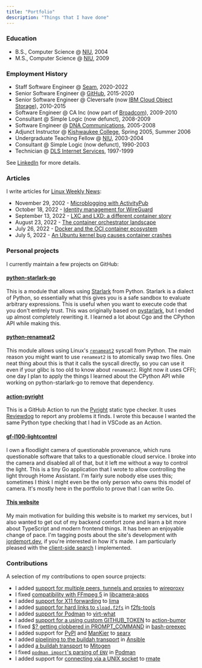 ```yaml
---
title: "Portfolio"
description: "Things that I have done"
---
```


### Education

- B.S., Computer Science @ [NIU](https://www.cs.niu.edu/), 2004
- M.S., Computer Science @ [NIU](https://www.cs.niu.edu/), 2009

### Employment History

- Staff Software Engineer @ [Seam](https://www.getseam.com/), 2020-2022
- Senior Software Engineer @ [GitHub](https://github.com/), 2015-2020
- Senior Software Engineer @ Cleversafe (now [IBM Cloud Object Storage](https://www.ibm.com/cloud/object-storage)), 2010-2015
- Software Engineer @ CA Inc (now part of [Broadcom](https://www.broadcom.com/)), 2009-2010
- Consultant @ Simple Logic (now defunct), 2008-2009
- Software Engineer @ [DNA Communications](https://www.dnacom.com/), 2005-2008
- Adjunct Instructor @ [Kishwaukee College](https://kish.edu/), Spring 2005, Summer 2006
- Undergraduate Teaching Fellow @ [NIU](https://www.cs.niu.edu/), 2003-2004
- Consultant @ Simple Logic (now defunct), 1990-2003
- Technician @ [DLS Internet Services](https://www.dls.net/), 1997-1999

See [LinkedIn](https://www.linkedin.com/in/jordanwebbfromchicago/) for more details.

### Articles

I write articles for [Linux Weekly News](https://lwn.net):

- November 29, 2002 - [Microblogging with ActivityPub](https://lwn.net/Articles/916154/)
- October 18, 2022 - [Identity management for WireGuard](https://lwn.net/Articles/910766/)
- September 13, 2022 - [LXC and LXD: a different container story](https://lwn.net/Articles/907613/)
- August 23, 2022 - [The container orchestrator landscape](https://lwn.net/Articles/905164/)
- July 26, 2022 - [Docker and the OCI container ecosystem](https://lwn.net/Articles/902049/)
- July 5, 2022 - [An Ubuntu kernel bug causes container crashes](https://lwn.net/Articles/899420/)

### Personal projects

I currently maintain a few projects on GitHub:

#### [python-starlark-go](https://github.com/caketop/python-starlark-go/)

This is a module that allows using [Starlark](https://github.com/google/starlark-go/) from Python.
Starlark is a dialect of Python, so essentially what this gives you is a safe sandbox to evaluate arbitrary expressions.
This is useful when you want to execute code that you don't entirely trust.
This was originally based on [pystarlark](https://github.com/ColdHeat/pystarlark), but I ended up almost completely rewriting it.
I learned a lot about Cgo and the CPython API while making this.

#### [python-renameat2](https://github.com/jordemort/python-renameat2/)

This module allows using Linux's [`renameat2`](https://manpages.debian.org/buster/manpages-dev/renameat.2.en.html) syscall from Python.
The main reason you might want to use `renameat2` is to atomically swap two files.
One neat thing about this is that it calls the syscall directly, so you can use it even if your glibc is too old to know about `renameat2`.
Right now it uses CFFI; one day I plan to apply the things I learned about the CPython API while working on python-starlark-go to remove that dependency.

#### [action-pyright](https://github.com/jordemort/action-pyright/)

This is a GitHub Action to run the [Pyright](https://github.com/microsoft/pyright) static type checker.
It uses [Reviewdog](https://github.com/reviewdog/reviewdog) to report any problems it finds.
I wrote this because I wanted the same Python type checking that I had in VSCode as an Action.

#### [gf-l100-lightcontrol](https://github.com/jordemort/gf-l100-lightcontrol/)

I own a floodlight camera of questionable provenance, which runs questionable software that talks to a questionable cloud service.
I broke into the camera and disabled all of that, but it left me without a way to control the light.
This is a tiny Go application that I wrote to allow controlling the light through Home Assistant.
I'm fairly sure nobody else uses this; sometimes I think I might even be the only person who owns this model of camera.
It's mostly here in the portfolio to prove that I can write Go.

#### [This website](https://github.com/jordemort/jordemort.github.io/)

My main motivation for building this website is to market my services, but I also wanted to get out of my backend comfort zone and learn a bit more about TypeScript and modern frontend things.
It has been an enjoyable change of pace.
I'm tagging posts about the site's development with <a class="p-category" href="/tags/jordemort.dev/">jordemort.dev</a>, if you're interested in how it's made.
I am particularly pleased with the [client-side search](/blog/client-side-search/) I implemented.

### Contributions

A selection of my contributions to open source projects:

- I added [support for multiple peers, tunnels and proxies](https://github.com/octeep/wireproxy/pull/47) to [wireproxy](https://github.com/octeep/wireproxy/)
- I fixed [compatibility with FFmpeg 5](https://github.com/raspberrypi/libcamera-apps/pull/335) in [libcamera-apps](https://github.com/raspberrypi/libcamera-apps/)
- I added [support for X11 forwarding](https://github.com/lima-vm/lima/pull/877) to [lima](https://github.com/lima-vm/lima/)
- I added [support for hard links to `sload.f2fs`](https://git.kernel.org/pub/scm/linux/kernel/git/jaegeuk/f2fs-tools.git/commit/?id=747b74cb9cad6ac588b37a8b0c4b0971bd2eda70) in [f2fs-tools](https://git.kernel.org/pub/scm/linux/kernel/git/jaegeuk/f2fs-tools.git/)
- I added [support for Podman](http://git.annexia.org/?p=virt-what.git;a=commit;h=1df728aa4b1d2814265f9c86494f7d55ee0cf9af) to [virt-what](https://people.redhat.com/~rjones/virt-what/)
- I added [support for a using custom GITHUB_TOKEN](https://github.com/haya14busa/action-bumpr/pull/33) to [action-bumpr](https://github.com/haya14busa/action-bumpr/)
- I fixed [$? getting clobbered in PROMPT_COMMAND](https://github.com/rcaloras/bash-preexec/pull/131) in [bash-preexec](https://github.com/rcaloras/bash-preexec/)
- I added support for [PyPI](https://github.com/searx/searx/pull/2830) and [ManKier](https://github.com/searx/searx/pull/2829) to [searx](https://github.com/searx/searx/)
- I added [pipelining to the buildah transport](https://github.com/ansible/ansible/pull/59745) in [Ansible](https://github.com/ansible/ansible/)
- I added [a buildah transport](https://github.com/mitogen-hq/mitogen/pull/595) to [Mitogen](https://github.com/mitogen-hq/mitogen/)
- I fixed [`podman import`'s parsing of `ENV`](https://github.com/containers/podman/pull/3333) in [Podman](https://github.com/containers/podman/)
- I added support for [connecting via a UNIX socket](https://github.com/aurora/rmate/pull/63) to [rmate](https://github.com/aurora/rmate)
